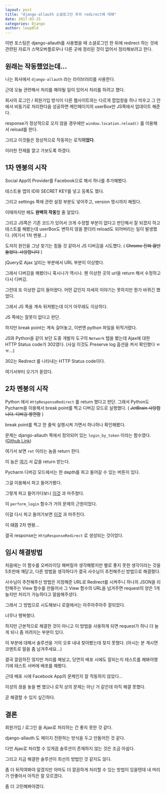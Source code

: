 ```yaml
---
layout: post
title: "django-allauth 소셜로그인 후의 redirect에 대해"
date: 2017-03-15
categories: Django
author: leop0ld
---
```


이번 포스팅은 django-allauth를 사용했을 때 소셜로그인 한 뒤에 redirect 하는 것에 관련된 자료가 스택오버플로우나 다른 곳에 정리된 것이 없어서 정리해보려고 한다.

## 원래는 작동했었는데...

나는 회사에서 `django-allauth` 라는 라이브러리를 사용한다.

근데 오늘 관련해서 처리를 해야될 일이 있어서 처리를 하려고 했다.

회사의 로그인 / 회원가입 방식이 다른 웹사이트와는 다르게 팝업창을 하나 띄우고 그 안에서 비동기로 처리한다음 성공하면 메인페이지의 userBox만 JS쪽에서 업데이트 해준다.

response가 정상적으로 오지 않을 경우에만 `window.location.reload()` 를 이용해서 reload를 한다.

그리고 이것들은 정상적으로 작동하는 로직**이었다**.

이러한 전제를 깔고 가보도록 하겠다.

## 1차 멘붕의 시작

Social App의 Provider를 Facebook으로 해서 하나를 추가해봤다.

테스트용 앱의 ID와 SECRET KEY를 넣고 등록도 했다.

그리고 settings 쪽에 관련 설정 부분도 넣어주고, version 명시까지 해줬다.

이때까지만 해도 **완벽히 작동**할 줄 알았다.

그리고 JS쪽은 기존 코드가 있어서 크게 수정할 부분이 없다고 판단해서 잘 되겠지 하고 테스트를 해봤는데 userBox도 변하지 않을 뿐더러 reload도 되어버리는 일이 발생했다. (여기서 1차 멘붕...)

도저히 원인을 그냥 찾기는 힘들 것 같아서 JS 디버깅을 시도헀다. ( ~~Chrome 진짜 잘만들었다. 사랑합니다~~ )

jQuery로 Ajax 날리는 부분에서 URL 부분이 이상했다.

그래서 디버깅을 해봤더니 혹시나가 역시나. 웬 이상한 곳의 url을 return 해서 수정하고 다시 디버깅.

그런데 또 이상한 값이 들어왔다. 어떤 값인지 자세히 이야기는 못하지만 뭔가 바뀌긴 했었다.

그래서 JS 쪽을 계속 뒤져봤는데 이거 아무래도 이상하다.

JS 쪽에는 잘못이 없다고 판단.

하지만 break point는 계속 걸어놓고, 이번엔 python 파일을 뒤적거렸다.

JS와 Python을 같이 보던 도중 개발자 도구의 `Network` 탭을 봤는데 Ajax에 대한 HTTP Status code가 302였다. (사실 이것도 Preserve log 옵션을 켜서 확인했다 ㅠㅠ...)

302는 Redirect 를 나타내는 HTTP Status code이다.

여기서부터 오기가 돋았다.

## 2차 멘붕의 시작

Python 에서 `HttpResponseRedirect` 를 return 했다고 판단. 그래서 Python도 Pycharm을 이용해서 break point를 찍고 디버깅 모드로 실행했다. ( ~~JetBrain 사랑합니다. 디버깅 짱편함~~ )

break point를 찍고 한 줄씩 실행시켜 가면서 하나하나 확인해봤다.

문제는 django-allauth 쪽에서 정의되어 있는 `login_by_token` 이라는 함수였다. (<a href="https://github.com/pennersr/django-allauth/blob/master/allauth/socialaccount/providers/facebook/views.py#L73" target="_blank">Github Link</a>)

여기서 보면 `ret` 이라는 놈을 return 한다.

이 놈은 <a href="https://github.com/pennersr/django-allauth/blob/master/allauth/socialaccount/providers/facebook/views.py#L114" target="_blank">여기</a> 서 값을 return 받는다.

Pycharm 디버깅 모드에서는 한 depth를 파고 들어갈 수 있는 버튼이 있다.

그걸 이용해서 파고 들어가봤다.

그렇게 파고 들어가다보니 <a href="https://github.com/pennersr/django-allauth/blob/master/allauth/socialaccount/helpers.py#L56" target="_blank">이것</a> 과 마주쳤다.

이 `perform_login` 함수가 거의 문제의 근원이었다.

이걸 다시 파고 들어가보면 <a href="https://github.com/pennersr/django-allauth/blob/master/allauth/account/utils.py#L146" target="_blank">이것</a> 과 마주친다.

이 떄쯤 2차 멘붕...

결국 response는 `HttpResponseRedirect` 로 생성되는 것이었다.

## 임시 해결방법

처음에는 이 함수를 오버라이딩 해버릴까 생각해봤지만 별로 좋지 못한 생각이라는 것을 5초만에 깨닫고, 다른 방법을 생각하다가 결국 사수님이 추천해주신 방법으로 해결했다.

사수님이 추천해주신 방법은 지정해준 URL로 Redirect를 시켜주니 하나의 JSON을 리턴해주는 View 함수를 만들어서 그 View 함수의 URL을 넘겨주면 request의 양은 1개 늘지만 처리가 가능하다고 말씀해주셨다.

그래서 그 방법으로 시도해보니 로컬에서는 아주아주아주 잘되었다.

너무나 행복했다.

하지만 근본적으로 해결한 것이 아니고 이 방법을 사용하게 되면 request가 하나 더 늘게 되니 좀 꺼려지는 부분이 있다.

이 부분에 대해서 솔루션을 거의 오후 내내 찾아봤는데 찾지 못했다. (아시는 분 계시면 코멘트로 말씀 좀 남겨주세요...)

결국 깔끔하진 않지만 처리를 해놨고, 당연히 배포 시에도 잘되는지 테스트를 해봐야했기에 테스트 서버에 배포를 해봤다.

근데 배포 시에 Facebook App의 문제인지 잘 작동하지 않았다...

이성의 끊을 놓을 뻔 했으나 로직 상의 문제는 아닌 거 같은데 아직 해결 못했다.

곧 해결할 수 있지 싶긴하다.

## 결론

회원가입 / 로그인 을 Ajax로 처리하는 건 좋지 못한 것 같다.

django-allauth 도 페이지 전환하는 방식을 두고 만들어진 것 같다.

다만 Ajax로 처리할 수 있게끔 솔루션이 존재하지 않는 것은 조금 아쉽다.

그리고 지금 해결한 솔루션이 최선의 방법인 것 같지도 않다.

좀 더 뒤적여봐야 알겠지만 아마도 더 깔끔하게 처리할 수 있는 방법이 있을텐데 내 머리가 안좋아서 아직은 잘 모르겠다.

좀 더 고민해봐야겠다.
